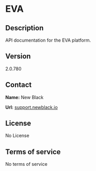 # EVA

## Description

API documentation for the EVA platform.

## Version

2.0.780

## Contact

**Name:** New Black

**Url:** [support.newblack.io](https://support.newblack.io)

## License

No License

## Terms of service

No terms of service